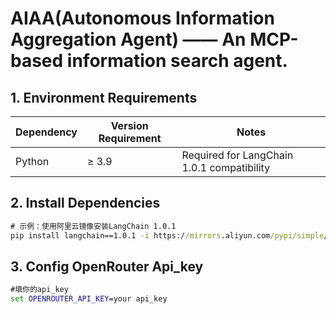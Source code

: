 # AIAA(Autonomous Information Aggregation Agent) —— An MCP-based information search agent.

## 1. Environment Requirements
| Dependency | Version Requirement | Notes |
|------------|---------------------|-------|
| Python     | ≥ 3.9               | Required for LangChain 1.0.1 compatibility |


## 2. Install Dependencies
```cmd
# 示例：使用阿里云镜像安装LangChain 1.0.1
pip install langchain==1.0.1 -i https://mirrors.aliyun.com/pypi/simple/
```

## 3. Config OpenRouter Api_key
```cmd
#填你的api_key
set OPENROUTER_API_KEY=your api_key
```
